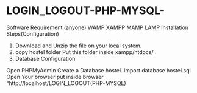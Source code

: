 # LOGIN_LOGOUT-PHP-MYSQL-
Software Requirement (anyone)
WAMP
XAMPP
MAMP
LAMP
Installation Steps(Configuration)
1. Download and Unzip the file on your local system.
2. copy hostel folder Put this folder inside xampp/htdocs/ .
3. Database Configuration

Open PHPMyAdmin
Create a Database hostel.
Import database hostel.sql
Open Your browser put inside browser “http://localhost/LOGIN_LOGOUT(PHP-MYSQL)
